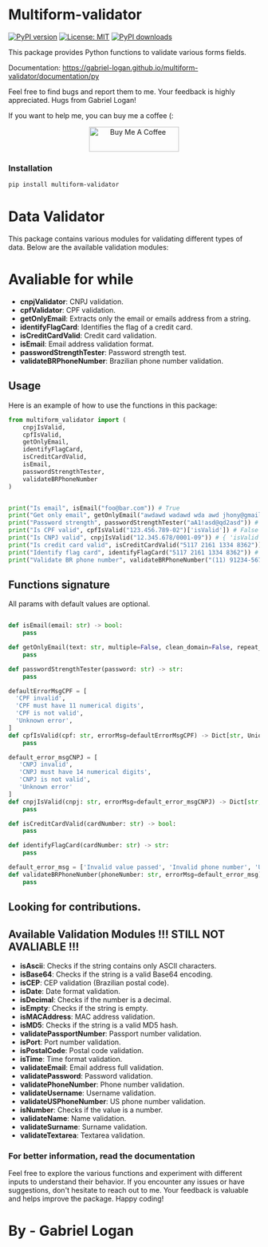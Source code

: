 # Multiform-validator

[![PyPI version](https://badge.fury.io/py/multiform-validator.svg)](https://badge.fury.io/py/multiform-validator)
[![License: MIT](https://img.shields.io/badge/License-MIT-yellow.svg)](https://opensource.org/licenses/MIT)
[![PyPI downloads](https://img.shields.io/pypi/dm/multiform-validator.svg?style=flat-square)](https://pypistats.org/packages/multiform-validator)

This package provides Python functions to validate various forms fields.

Documentation: https://gabriel-logan.github.io/multiform-validator/documentation/py

Feel free to find bugs and report them to me. Your feedback is highly appreciated. Hugs from Gabriel Logan!

If you want to help me, you can buy me a coffee (:

<p align="center">
	<a href="https://www.buymeacoffee.com/gabriellogan" target="_blank">
		<img src="https://cdn.buymeacoffee.com/buttons/v2/default-yellow.png" alt="Buy Me A Coffee" style="height: 50px !important;width: 180px !important;" >
	</a>
</p>

### Installation

```bash
pip install multiform-validator
```

# Data Validator

This package contains various modules for validating different types of data. Below are the available validation modules:

# Avaliable for while

- **cnpjValidator**: CNPJ validation.
- **cpfValidator**: CPF validation.
- **getOnlyEmail**: Extracts only the email or emails address from a string.
- **identifyFlagCard**: Identifies the flag of a credit card.
- **isCreditCardValid**: Credit card validation.
- **isEmail**: Email address validation format.
- **passwordStrengthTester**: Password strength test.
- **validateBRPhoneNumber**: Brazilian phone number validation.

## Usage

Here is an example of how to use the functions in this package:

```python
from multiform_validator import (
    cnpjIsValid,
    cpfIsValid,
    getOnlyEmail,
    identifyFlagCard,
    isCreditCardValid,
    isEmail,
    passwordStrengthTester,
    validateBRPhoneNumber
)
```

```python

print("Is email", isEmail("foo@bar.com")) # True
print("Get only email", getOnlyEmail("awdawd wadawd wda awd jhony@gmail.com awdawdawd")) # jhony@gmail.com
print("Password strength", passwordStrengthTester("aA1!asd@qd2asd")) # Strong
print("Is CPF valid", cpfIsValid("123.456.789-02")['isValid']) # False
print("Is CNPJ valid", cnpjIsValid("12.345.678/0001-09")) # { 'isValid': False, 'errorMsg': 'CNPJ is not valid' }
print("Is credit card valid", isCreditCardValid("5117 2161 1334 8362")) # True
print("Identify flag card", identifyFlagCard("5117 2161 1334 8362")) # Mastercard
print("Validate BR phone number", validateBRPhoneNumber("(11) 91234-5678")) # { 'isValid': True, 'errorMsg': None }

```

## Functions signature

All params with default values are optional.

```python

def isEmail(email: str) -> bool:
    pass

def getOnlyEmail(text: str, multiple=False, clean_domain=False, repeat_email=False) -> str:
    pass

def passwordStrengthTester(password: str) -> str:
    pass

defaultErrorMsgCPF = [
  'CPF invalid',
  'CPF must have 11 numerical digits',
  'CPF is not valid',
  'Unknown error',
]
def cpfIsValid(cpf: str, errorMsg=defaultErrorMsgCPF) -> Dict[str, Union[bool, str, None]]:
    pass

default_error_msgCNPJ = [
   'CNPJ invalid', 
   'CNPJ must have 14 numerical digits', 
   'CNPJ is not valid', 
   'Unknown error'
]
def cnpjIsValid(cnpj: str, errorMsg=default_error_msgCNPJ) -> Dict[str, Union[bool, str, None]]:
    pass

def isCreditCardValid(cardNumber: str) -> bool:
    pass

def identifyFlagCard(cardNumber: str) -> str:
    pass

default_error_msg = ['Invalid value passed', 'Invalid phone number', 'Unknown error']
def validateBRPhoneNumber(phoneNumber: str, errorMsg=default_error_msg) -> Dict[str, Union[bool, str, None]]:
    pass

```

## Looking for contributions. 

## Available Validation Modules !!! STILL NOT AVALIABLE !!!

- **isAscii**: Checks if the string contains only ASCII characters.
- **isBase64**: Checks if the string is a valid Base64 encoding.
- **isCEP**: CEP validation (Brazilian postal code).
- **isDate**: Date format validation.
- **isDecimal**: Checks if the number is a decimal.
- **isEmpty**: Checks if the string is empty.
- **isMACAddress**: MAC address validation.
- **isMD5**: Checks if the string is a valid MD5 hash.
- **validatePassportNumber**: Passport number validation.
- **isPort**: Port number validation.
- **isPostalCode**: Postal code validation.
- **isTime**: Time format validation.
- **validateEmail**: Email address full validation.
- **validatePassword**: Password validation.
- **validatePhoneNumber**: Phone number validation.
- **validateUsername**: Username validation.
- **validateUSPhoneNumber**: US phone number validation.
- **isNumber**: Checks if the value is a number.
- **validateName**: Name validation.
- **validateSurname**: Surname validation.
- **validateTextarea**: Textarea validation.

### For better information, read the documentation

Feel free to explore the various functions and experiment with different inputs to understand their behavior. If you encounter any issues or have suggestions, don't hesitate to reach out to me. Your feedback is valuable and helps improve the package. Happy coding!

# By - Gabriel Logan
